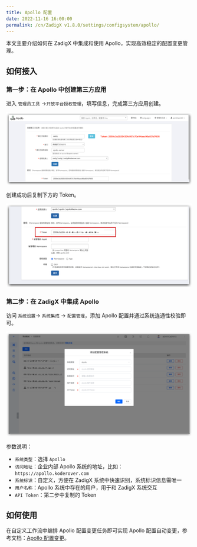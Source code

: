```yaml
---
title: Apollo 配置
date: 2022-11-16 16:00:00
permalink: /cn/ZadigX v1.8.0/settings/configsystem/apollo/
---
```


本文主要介绍如何在 ZadigX 中集成和使用 Apollo，实现高效稳定的配置变更管理。

## 如何接入

### 第一步：在 Apollo 中创建第三方应用
进入 `管理员工具` ->`开放平台授权管理`，填写信息，完成第三方应用创建。

![Apollo配置](../../../../_images/apollo_config_01.png)

创建成功后复制下方的 Token。

![配置管理](../../../../_images/apollo_config_02.png)

### 第二步：在 ZadigX 中集成 Apollo
访问 `系统设置`-> `系统集成` -> `配置管理`，添加 Apollo 配置并通过系统连通性校验即可。

![Apollo配置](../../../../_images/apollo_config_03.png)

参数说明：

- `系统类型`：选择 `Apollo`
- `访问地址`：企业内部 Apollo 系统的地址，比如：`https://apollo.koderover.com`
- `系统标识`：自定义，方便在 ZadigX 系统中快速识别，系统标识信息需唯一
- `用户名称`：Apollo 系统中存在的用户，用于和 ZadigX 系统交互
- `API Token`：第二步中复制的 Token

## 如何使用

在自定义工作流中编排 Apollo 配置变更任务即可实现 Apollo 配置自动变更，参考文档：[Apollo 配置变更](/ZadigX%20v1.8.0/project/workflow-jobs/#apollo-配置变更)。
